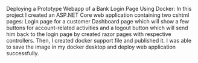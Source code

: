 Deploying a Prototype Webapp of a Bank Login Page Using Docker:
In this project I created an ASP.NET Core web application containing two cshtml pages:
Login page for a customer
Dashboard page which will show a few buttons for account-related activities and a logout button which will send him back to the login page by created razor pages with respective controllers.
Then, I created docker support file and published it. I was able to save the image in my docker desktop and  deploy web application successfully.

 
